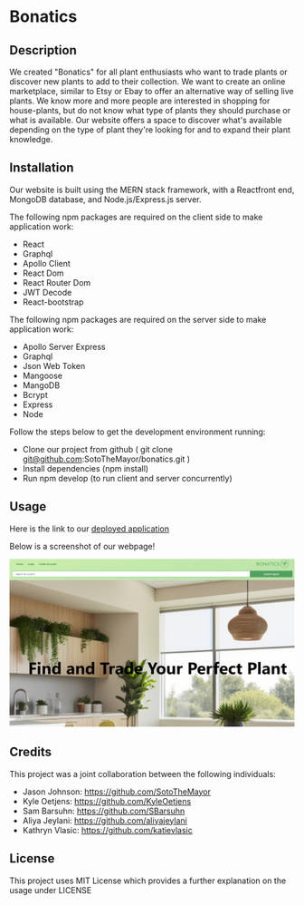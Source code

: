 # Bonatics 

## Description

We created "Bonatics" for all plant enthusiasts who want to trade plants or discover new plants to add to their collection.  We want to create an online marketplace, similar to Etsy or Ebay to offer an alternative way of selling live plants. We know more and more people are interested in shopping for house-plants, but do not know what type of plants they should purchase or what is available.  Our website offers a space to discover what's available depending on the type of plant they're looking for and to expand their plant knowledge. 


## Installation

Our website is built using the MERN stack framework, with a Reactfront end, MongoDB database, and Node.js/Express.js server. 

The following npm packages are required on the client side to make application work:
- React
- Graphql
- Apollo Client
- React Dom
- React Router Dom
- JWT Decode
- React-bootstrap

The following npm packages are required on the server side to make application work:

- Apollo Server Express
- Graphql
- Json Web Token
- Mangoose
- MangoDB
- Bcrypt
- Express
- Node


Follow the steps below to get the development environment running:

 - Clone our project from github ( git clone git@github.com:SotoTheMayor/bonatics.git )
 - Install dependencies (npm install)
 - Run npm develop (to run client and server concurrently)



## Usage

Here is the link to our [deployed application](https://bonatics.herokuapp.com/)


Below is a screenshot of our webpage!

![homepage](./client/src/images/homepage.png)



## Credits

This project was a joint collaboration between the following individuals:
 - Jason Johnson: https://github.com/SotoTheMayor
 - Kyle Oetjens: https://github.com/KyleOetjens
 - Sam Barsuhn: https://github.com/SBarsuhn
 - Aliya Jeylani: https://github.com/aliyajeylani
 - Kathryn Vlasic: https://github.com/katievlasic

## License

 This project uses MIT License which provides a further explanation on the usage under LICENSE
